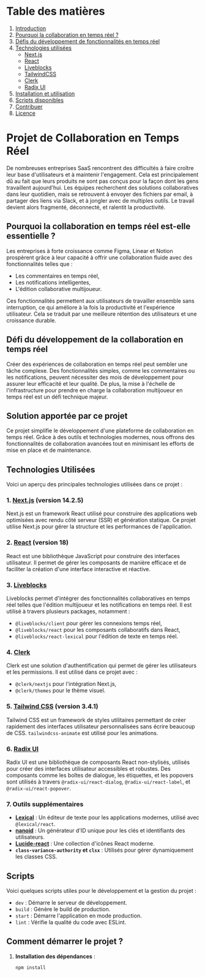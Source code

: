 # Table des matières

1. [Introduction](#introduction)
2. [Pourquoi la collaboration en temps réel ?](#pourquoi-la-collaboration-en-temps-réel-)
3. [Défis du développement de fonctionnalités en temps réel](#défis-du-développement-de-fonctionnalités-en-temps-réel)
4. [Technologies utilisées](#technologies-utilisées)
   - [Next.js](#nextjs)
   - [React](#react)
   - [Liveblocks](#liveblocks)
   - [TailwindCSS](#tailwindcss)
   - [Clerk](#clerk)
   - [Radix UI](#radix-ui)
5. [Installation et utilisation](#installation-et-utilisation)
6. [Scripts disponibles](#scripts-disponibles)
7. [Contribuer](#contribuer)
8. [Licence](#licence)

# Projet de Collaboration en Temps Réel

De nombreuses entreprises SaaS rencontrent des difficultés à faire croître leur base d'utilisateurs et à maintenir l'engagement. Cela est principalement dû au fait que leurs produits ne sont pas conçus pour la façon dont les gens travaillent aujourd'hui. Les équipes recherchent des solutions collaboratives dans leur quotidien, mais se retrouvent à envoyer des fichiers par email, à partager des liens via Slack, et à jongler avec de multiples outils. Le travail devient alors fragmenté, déconnecté, et ralentit la productivité.

## Pourquoi la collaboration en temps réel est-elle essentielle ?

Les entreprises à forte croissance comme Figma, Linear et Notion prospèrent grâce à leur capacité à offrir une collaboration fluide avec des fonctionnalités telles que :

- Les commentaires en temps réel,
- Les notifications intelligentes,
- L'édition collaborative multijoueur.

Ces fonctionnalités permettent aux utilisateurs de travailler ensemble sans interruption, ce qui améliore à la fois la productivité et l'expérience utilisateur. Cela se traduit par une meilleure rétention des utilisateurs et une croissance durable.

## Défi du développement de la collaboration en temps réel

Créer des expériences de collaboration en temps réel peut sembler une tâche complexe. Des fonctionnalités simples, comme les commentaires ou les notifications, peuvent nécessiter des mois de développement pour assurer leur efficacité et leur qualité. De plus, la mise à l'échelle de l'infrastructure pour prendre en charge la collaboration multijoueur en temps réel est un défi technique majeur.

## Solution apportée par ce projet

Ce projet simplifie le développement d'une plateforme de collaboration en temps réel. Grâce à des outils et technologies modernes, nous offrons des fonctionnalités de collaboration avancées tout en minimisant les efforts de mise en place et de maintenance.

## Technologies Utilisées

Voici un aperçu des principales technologies utilisées dans ce projet :

### 1. **[Next.js](https://nextjs.org/)** (version 14.2.5)

Next.js est un framework React utilisé pour construire des applications web optimisées avec rendu côté serveur (SSR) et génération statique. Ce projet utilise Next.js pour gérer la structure et les performances de l'application.

### 2. **[React](https://reactjs.org/)** (version 18)

React est une bibliothèque JavaScript pour construire des interfaces utilisateur. Il permet de gérer les composants de manière efficace et de faciliter la création d'une interface interactive et réactive.

### 3. **[Liveblocks](https://liveblocks.io/)**

Liveblocks permet d'intégrer des fonctionnalités collaboratives en temps réel telles que l'édition multijoueur et les notifications en temps réel. Il est utilisé à travers plusieurs packages, notamment :

- `@liveblocks/client` pour gérer les connexions temps réel,
- `@liveblocks/react` pour les composants collaboratifs dans React,
- `@liveblocks/react-lexical` pour l'édition de texte en temps réel.

### 4. **[Clerk](https://clerk.dev/)**

Clerk est une solution d'authentification qui permet de gérer les utilisateurs et les permissions. Il est utilisé dans ce projet avec :

- `@clerk/nextjs` pour l'intégration Next.js,
- `@clerk/themes` pour le thème visuel.

### 5. **[Tailwind CSS](https://tailwindcss.com/)** (version 3.4.1)

Tailwind CSS est un framework de styles utilitaires permettant de créer rapidement des interfaces utilisateur personnalisées sans écrire beaucoup de CSS. `tailwindcss-animate` est utilisé pour les animations.

### 6. **[Radix UI](https://www.radix-ui.com/)**

Radix UI est une bibliothèque de composants React non-stylisés, utilisés pour créer des interfaces utilisateur accessibles et robustes. Des composants comme les boîtes de dialogue, les étiquettes, et les popovers sont utilisés à travers `@radix-ui/react-dialog`, `@radix-ui/react-label`, et `@radix-ui/react-popover`.

### 7. **Outils supplémentaires**

- **[Lexical](https://lexical.dev/)** : Un éditeur de texte pour les applications modernes, utilisé avec `@lexical/react`.
- **[nanoid](https://github.com/ai/nanoid)** : Un générateur d'ID unique pour les clés et identifiants des utilisateurs.
- **[Lucide-react](https://lucide.dev/)** : Une collection d'icônes React moderne.
- **`class-variance-authority` et `clsx`** : Utilisés pour gérer dynamiquement les classes CSS.

## Scripts

Voici quelques scripts utiles pour le développement et la gestion du projet :

- `dev` : Démarre le serveur de développement.
- `build` : Génère le build de production.
- `start` : Démarre l'application en mode production.
- `lint` : Vérifie la qualité du code avec ESLint.

## Comment démarrer le projet ?

1. **Installation des dépendances** :
   ```bash
   npm install
   ```
